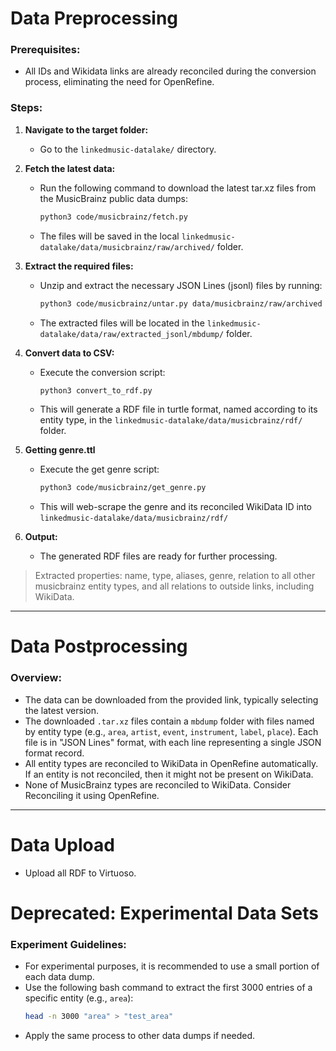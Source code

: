 # Data Preprocessing 

### Prerequisites:
- All IDs and Wikidata links are already reconciled during the conversion process, eliminating the need for OpenRefine.

### Steps:
1. **Navigate to the target folder:**
   - Go to the `linkedmusic-datalake/` directory.

2. **Fetch the latest data:**
   - Run the following command to download the latest tar.xz files from the MusicBrainz public data dumps:
     ```bash
     python3 code/musicbrainz/fetch.py
     ```
   - The files will be saved in the local `linkedmusic-datalake/data/musicbrainz/raw/archived/` folder.

3. **Extract the required files:**
   - Unzip and extract the necessary JSON Lines (jsonl) files by running:
     ```bash
     python3 code/musicbrainz/untar.py data/musicbrainz/raw/archived data/musicbrainz/raw/extracted_jsonl
     ```
   - The extracted files will be located in the `linkedmusic-datalake/data/raw/extracted_jsonl/mbdump/` folder.

4. **Convert data to CSV:**
   - Execute the conversion script:
     ```bash
     python3 convert_to_rdf.py
     ```
   - This will generate a RDF file in turtle format, named according to its entity type, in the `linkedmusic-datalake/data/musicbrainz/rdf/` folder.

5. **Getting genre.ttl**
   - Execute the get genre script:
     ```bash
     python3 code/musicbrainz/get_genre.py
     ```
   - This will web-scrape the genre and its reconciled WikiData ID into `linkedmusic-datalake/data/musicbrainz/rdf/`

6. **Output:**
   - The generated RDF files are ready for further processing.
> Extracted properties: name, type, aliases, genre, relation to all other musicbrainz entity types, and all relations to outside links, including WikiData.

---

# Data Postprocessing

### Overview:
- The data can be downloaded from the provided link, typically selecting the latest version.
- The downloaded `.tar.xz` files contain a `mbdump` folder with files named by entity type (e.g., `area`, `artist`, `event`, `instrument`, `label`, `place`). Each file is in "JSON Lines" format, with each line representing a single JSON format record.
- All entity types are reconciled to WikiData in OpenRefine automatically. If an entity is not reconciled, then it might not be present on WikiData.
- None of MusicBrainz types are reconciled to WikiData. Consider Reconciling it using OpenRefine.

---

# Data Upload
- Upload all RDF to Virtuoso.

# Deprecated: Experimental Data Sets

### Experiment Guidelines:
- For experimental purposes, it is recommended to use a small portion of each data dump.
- Use the following bash command to extract the first 3000 entries of a specific entity (e.g., `area`):
  ```bash
  head -n 3000 "area" > "test_area"
  ```
- Apply the same process to other data dumps if needed.